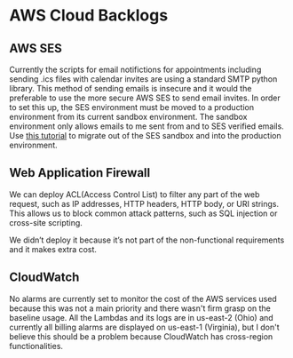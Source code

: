 # AWS Cloud Backlogs
## AWS SES
Currently the scripts for email notifictions for appointments including sending .ics files with calendar invites are using a standard SMTP python library. This method of sending emails is insecure and it would the preferable to use the more secure AWS SES to send email invites. In order to set this up, the SES environment must be moved to a production environment from its current sandbox environment. The sandbox environment only allows emails to me sent from and to SES verified emails. Use [this tutorial](https://docs.aws.amazon.com/ses/latest/DeveloperGuide/request-production-access.html) to migrate out of the SES sandbox and into the production environment.

## Web Application Firewall
We can deploy ACL(Access Control List) to filter any part of the web request, such as IP addresses, HTTP headers, HTTP body, or URI strings. This allows us to block common attack patterns, such as SQL injection or cross-site scripting.  
  
We didn’t deploy it because it’s not part of the non-functional requirements and it makes
extra cost.

## CloudWatch
No alarms are currently set to monitor the cost of the AWS services used because this was not a main priority and there wasn't firm grasp on the baseline usage. All the Lambdas and its logs are in us-east-2 (Ohio) and  currently all billing alarms are displayed on us-east-1 (Virginia), but I don't believe this should be a problem because CloudWatch has cross-region functionalities.
